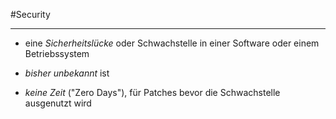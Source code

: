 #Security
***

- eine *Sicherheitslücke* oder Schwachstelle in einer Software oder einem Betriebssystem
- *bisher unbekannt* ist

- *keine Zeit* ("Zero Days"), für Patches bevor die Schwachstelle ausgenutzt wird